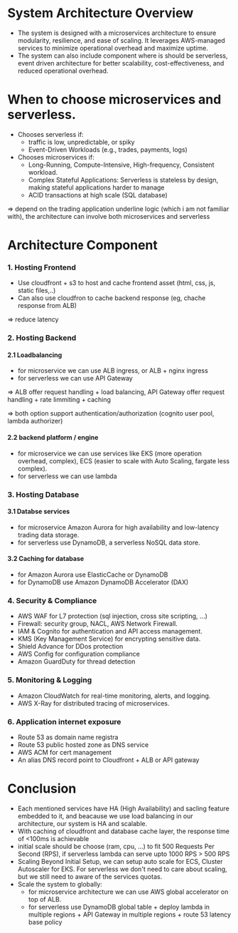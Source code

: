 # System Architecture Overview
- The system is designed with a microservices architecture to ensure modularity, resilience, and ease of scaling. It leverages AWS-managed services to minimize operational overhead and maximize uptime.
- The system can also include component where is should be serverless, event driven architecture  for better scalability, cost-effectiveness, and reduced operational overhead.
# When to choose microservices and serverless.
- Chooses serverless if:
  + traffic is low, unpredictable, or spiky
  + Event-Driven Workloads (e.g., trades, payments, logs)
- Chooses microservices if:
  + Long-Running, Compute-Intensive, High-frequency, Consistent workload.
  + Complex Stateful Applications: Serverless is stateless by design, making stateful applications harder to manage
  + ACID transactions at high scale (SQL database)
 
=> depend on the trading application underline logic (which i am not familiar with), the architecture can involve both microservices and serverless
# Architecture Component
### 1. Hosting Frontend
- Use cloudfront + s3 to host and cache frontend asset (html, css, js, static files,..)
- Can also use cloudfron to cache backend response (eg, chache response from ALB)
  
=> reduce latency
### 2. Hosting Backend
#### 2.1 Loadbalancing
- for microservice we can use ALB ingress, or ALB + nginx ingress
- for serverless we can use API Gateway
  
=> ALB offer request handling + load balancing, API Gateway offer request handling + rate limmiting + caching

=> both option support authentication/authorization (cognito user pool, lambda authorizer)
#### 2.2 backend platform / engine
- for microservice we can use services like EKS (more operation overhead, complex), ECS (easier to scale with Auto Scaling, fargate less complex).
- for serverless we can use lambda
### 3. Hosting Database
#### 3.1 Databse services
- for microservice Amazon Aurora for high availability and low-latency trading data storage.
- for serverless use DynamoDB, a serverless NoSQL data store.
#### 3.2 Caching for database
- for Amazon Aurora use ElasticCache or DynamoDB
- for DynamoDB use Amazon DynamoDB Accelerator (DAX)
  
### 4. Security & Compliance
- AWS WAF for L7 protection (sql injection, cross site scripting, ...)
- Firewall: security group, NACL, AWS Network Firewall.
- IAM & Cognito for authentication and API access management.
- KMS (Key Management Service) for encrypting sensitive data.
- Shield Advance for DDos protection
- AWS Config for configuration compliance
- Amazon GuardDuty for thread detection
  
### 5. Monitoring & Logging
- Amazon CloudWatch for real-time monitoring, alerts, and logging.
- AWS X-Ray for distributed tracing of microservices.

### 6. Application internet exposure
- Route 53 as domain name registra
- Route 53 public hosted zone as DNS service
- AWS ACM for cert management
- An alias DNS record point to Cloudfront + ALB or API gateway
  
# Conclusion
- Each mentioned services have HA (High Availability) and sacling feature embedded to it, and beacause we use load balancing in our architecture, our system is HA and scalable.
- With caching of cloudfront and database cache layer, the response time of <100ms is achievable
- initial scale  should be choose (ram, cpu, ...) to fit 500 Requests Per Second (RPS), if serverless lambda can serve upto 1000 RPS > 500 RPS
- Scaling Beyond Initial Setup, we can setup auto scale for ECS, Cluster Autoscaler for EKS. For serverless we don't need to care about scaling, but we still need to aware of the services quotas.
- Scale the system to globally:
  + for microservice architecture we can use AWS global accelerator on top of ALB.
  + for serverless use DynamoDB global table + deploy lambda in multiple regions + API Gateway in multiple regions + route 53 latency base policy
